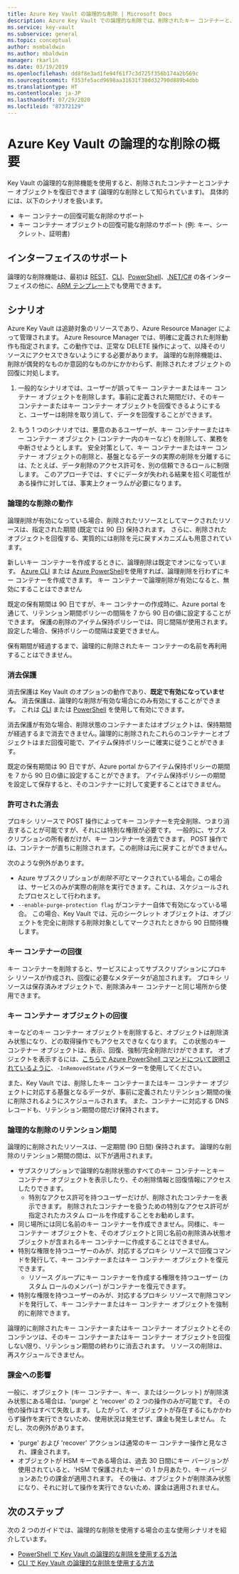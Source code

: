 ```yaml
---
title: Azure Key Vault の論理的な削除 | Microsoft Docs
description: Azure Key Vault での論理的な削除では、削除されたキー コンテナーと、キー、シークレット、証明書などのキー コンテナー オブジェクトを復元できます。
ms.service: key-vault
ms.subservice: general
ms.topic: conceptual
author: msmbaldwin
ms.author: mbaldwin
manager: rkarlin
ms.date: 03/19/2019
ms.openlocfilehash: dd8f8e3ad1fe94f61f7c3d725f356b174a2b569c
ms.sourcegitcommit: f353fe5acd9698aa31631f38dd32790d889b4dbb
ms.translationtype: HT
ms.contentlocale: ja-JP
ms.lasthandoff: 07/29/2020
ms.locfileid: "87372129"
---
```

# <a name="azure-key-vault-soft-delete-overview"></a>Azure Key Vault の論理的な削除の概要

Key Vault の論理的な削除機能を使用すると、削除されたコンテナーとコンテナー オブジェクトを復旧できます (論理的な削除として知られています)。 具体的には、以下のシナリオを扱います。

- キー コンテナーの回復可能な削除のサポート
- キー コンテナー オブジェクトの回復可能な削除のサポート (例: キー、シークレット、証明書)

## <a name="supporting-interfaces"></a>インターフェイスのサポート

論理的な削除機能は、最初は [REST](/rest/api/keyvault/)、[CLI](soft-delete-cli.md)、[PowerShell](soft-delete-powershell.md)、[.NET/C#](/dotnet/api/microsoft.azure.keyvault?view=azure-dotnet) の各インターフェイスの他に、[ARM テンプレート](https://docs.microsoft.com/azure/templates/microsoft.keyvault/2019-09-01/vaults)でも使用できます。

## <a name="scenarios"></a>シナリオ

Azure Key Vault は追跡対象のリソースであり、Azure Resource Manager によって管理されます。 Azure Resource Manager では、明確に定義された削除動作も指定されます。この動作では、正常な DELETE 操作によって、以降そのリソースにアクセスできないようにする必要があります。 論理的な削除機能は、削除が偶発的なものか意図的なものかにかかわらず、削除されたオブジェクトの回復に対処します。

1. 一般的なシナリオでは、ユーザーが誤ってキー コンテナーまたはキー コンテナー オブジェクトを削除します。事前に定義された期間だけ、そのキー コンテナーまたはキー コンテナー オブジェクトを回復できるようにすると、ユーザーは削除を取り消して、データを回復することができます。

2. もう 1 つのシナリオでは、悪意のあるユーザーが、キー コンテナーまたはキー コンテナー オブジェクト (コンテナー内のキーなど) を削除して、業務を中断させようとします。 安全対策として、キー コンテナーまたはキー コンテナー オブジェクトの削除と、基盤となるデータの実際の削除を分離するには、たとえば、データ削除のアクセス許可を、別の信頼できるロールに制限します。 このアプローチでは、すぐにデータが失われる結果を招く可能性がある操作に対しては、事実上クォーラムが必要になります。

### <a name="soft-delete-behavior"></a>論理的な削除の動作

論理削除が有効になっている場合、削除されたリソースとしてマークされたリソースは、指定された期間 (既定では 90 日) 保持されます。 さらに、削除されたオブジェクトを回復する、実質的には削除を元に戻すメカニズムも用意されています。

新しいキー コンテナーを作成するときに、論理削除は既定でオンになっています。 [Azure CLI](soft-delete-cli.md) または [Azure PowerShell](soft-delete-powershell.md)を使用すれば、論理削除を行わずにキー コンテナーを作成できます。 キー コンテナーで論理削除が有効になると、無効にすることはできません

既定の保有期間は 90 日ですが、キー コンテナーの作成時に、Azure portal を通じて、リテンション期間ポリシーの間隔を 7 から 90 日の値に設定することができます。 保護の削除のアイテム保持ポリシーでは、同じ間隔が使用されます。 設定した場合、保持ポリシーの間隔は変更できません。

保有期間が経過するまで、論理的に削除されたキー コンテナーの名前を再利用することはできません。

### <a name="purge-protection"></a>消去保護 

消去保護は Key Vault のオプションの動作であり、**既定で有効になっていません**。 消去保護は、論理的な削除が有効な場合にのみ有効にすることができます。  これは [CLI](soft-delete-cli.md#enabling-purge-protection) または [PowerShell](soft-delete-powershell.md#enabling-purge-protection) を使用して有効にできます。

消去保護が有効な場合、削除状態のコンテナーまたはオブジェクトは、保持期間が経過するまで消去できません｡ 論理的に削除されたこれらのコンテナーとオブジェクトはまだ回復可能で、アイテム保持ポリシーに確実に従うことができます。 

既定の保有期間は 90 日ですが、Azure portal からアイテム保持ポリシーの期間を 7 から 90 日の値に設定することができます。 アイテム保持ポリシーの期間を設定して保存すると、そのコンテナーに対して変更することはできません。 

### <a name="permitted-purge"></a>許可された消去

プロキシ リソースで POST 操作によってキー コンテナーを完全削除、つまり消去することが可能ですが、それには特別な権限が必要です。 一般的に、サブスクリプションの所有者だけが、キー コンテナーを消去できます。 POST 操作では、コンテナーが直ちに削除されます。この削除は元に戻すことができません。 

次のような例外があります。
- Azure サブスクリプションが*削除不可*とマークされている場合｡ この場合は、サービスのみが実際の削除を実行できます。これは、スケジュールされたプロセスとして行われます。 
- `--enable-purge-protection flag` がコンテナー自体で有効になっている場合。 この場合、Key Vault では、元のシークレット オブジェクトは、オブジェクトを完全に削除する削除対象としてマークされたときから 90 日間待機します。

### <a name="key-vault-recovery"></a>キー コンテナーの回復

キー コンテナーを削除すると、サービスによってサブスクリプションにプロキシ リソースが作成され、回復に必要なメタデータが追加されます。 プロキシ リソースは保存済みオブジェクトで、削除済みキー コンテナーと同じ場所から使用できます。 

### <a name="key-vault-object-recovery"></a>キー コンテナー オブジェクトの回復

キーなどのキー コンテナー オブジェクトを削除すると、オブジェクトは削除済み状態になり、どの取得操作でもアクセスできなくなります。 この状態のキー コンテナー オブジェクトは、表示、回復、強制/完全削除だけができます。 オブジェクトを表示するには、[こちらで Azure PowerShell コマンドについて説明されているように](https://docs.microsoft.com/azure/key-vault/general/soft-delete-powershell#secrets)、`-InRemovedState` パラメーターを使用してください。  

また、Key Vault では、削除したキー コンテナーまたはキー コンテナー オブジェクトに対応する基盤となるデータが、事前に定義されたリテンション期間の後に削除されるようにスケジュールされます。 また、コンテナーに対応する DNS レコードも、リテンション期間の間だけ保持されます。

### <a name="soft-delete-retention-period"></a>論理的な削除のリテンション期間

論理的に削除されたリソースは、一定期間 (90 日間) 保持されます。 論理的な削除のリテンション期間の間は、以下が適用されます。

- サブスクリプションで論理的な削除状態のすべてのキー コンテナーとキー コンテナー オブジェクトを表示したり、その削除情報と回復情報にアクセスしたりできます。
    - 特別なアクセス許可を持つユーザーだけが、削除されたコンテナーを表示できます。 削除されたコンテナーを扱うための特別なアクセス許可が指定されたカスタム ロールを作成することをお勧めします。
- 同じ場所には同じ名前のキー コンテナーを作成できません。同様に、キー コンテナー オブジェクトを、そのオブジェクトと同じ名前の削除済み状態オブジェクトが含まれるキー コンテナーに作成することはできません。 
- 特別な権限を持つユーザーのみが、対応するプロキシ リソースで回復コマンドを発行して、キー コンテナーまたはキー コンテナー オブジェクトを復元できます。
    - リソース グループにキー コンテナーを作成する権限を持つユーザー (カスタム ロールのメンバー) がコンテナーを復元できます。
- 特別な権限を持つユーザーのみが、対応するプロキシ リソースで削除コマンドを発行して、キー コンテナーまたはキー コンテナー オブジェクトを強制的に削除できます。

論理的に削除されたキー コンテナーまたはキー コンテナー オブジェクトとそのコンテンツは、そのキー コンテナーまたはキー コンテナー オブジェクトを回復しない限り、リテンション期間の終わりに消去されます。 リソースの削除は、再スケジュールできません。

### <a name="billing-implications"></a>課金への影響

一般に、オブジェクト (キー コンテナー、キー、またはシークレット) が削除済み状態にある場合は、'purge' と 'recover' の 2 つの操作のみが可能です。 その他の操作はすべて失敗します。 したがって、オブジェクトが存在するにもかかわらず操作を実行できないため、使用状況は発生せず、課金も発生しません。 ただし、次の例外があります。

- 'purge' および 'recover' アクションは通常のキー コンテナー操作と見なされ、課金されます。
- オブジェクトが HSM キーである場合は、過去 30 日間にキー バージョンが使用されていると、'HSM で保護されたキー' の 1 か月あたり、キー バージョンあたりの課金が適用されます。 その後は、オブジェクトが削除済み状態になり、それに対して操作を実行できないため、課金は適用されません。

## <a name="next-steps"></a>次のステップ

次の 2 つのガイドでは、論理的な削除を使用する場合の主な使用シナリオを紹介しています。

- [PowerShell で Key Vault の論理的な削除を使用する方法](soft-delete-powershell.md) 
- [CLI で Key Vault の論理的な削除を使用する方法](soft-delete-cli.md)

